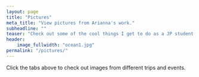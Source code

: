 ```yaml
---
layout: page
title: "Pictures"
meta_title: "View pictures from Arianna's work."
subheadline: ""
teaser: "Check out some of the cool things I get to do as a JP student and oceanographer!"
header:
    image_fullwidth: "ocean1.jpg"
permalink: "/pictures/"
---
```


Click the tabs above to check out images from different trips and events.